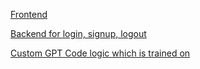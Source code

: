 [Frontend](https://github.com/venkatesh1226/hackathon)

[Backend for login, signup, logout](https://github.com/Faizahamed-S/Enterprise-Programming/tree/main/Assignment5)

[Custom GPT Code logic which is trained on ](https://github.com/venkatesh1226/custom-gpt)
